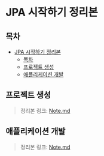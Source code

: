 # JPA 시작하기 정리본

## 목차
- [JPA 시작하기 정리본](#jpa-시작하기-정리본)
  - [목차](#목차)
  - [프로젝트 생성](#프로젝트-생성)
  - [애플리케이션 개발](#애플리케이션-개발)

## 프로젝트 생성
> 정리본 링크: [Note.md](./Chapter%2001%20-%20%ED%94%84%EB%A1%9C%EC%A0%9D%ED%8A%B8%20%EC%83%9D%EC%84%B1/Note.md)

## 애플리케이션 개발
> 정리본 링크: [Note.md](./Chapter%2002%20-%20%EC%95%A0%ED%94%8C%EB%A6%AC%EC%BC%80%EC%9D%B4%EC%85%98%20%EA%B0%9C%EB%B0%9C/Note.md)